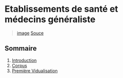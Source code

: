 # Etablissements de santé et médecins généraliste 
 
>[image](https://www.usine-digitale.fr/mediatheque/2/9/0/001212092_896x598_c.jpg)
>[Souce](https://www.google.com/search?client=firefox-b-d&sca_esv=237b9e3607b773e7&sxsrf=ACQVn098UFseV4LSRtwN5bMNw6PUXP_vTg:1706712982100&q=sant%C3%A9&tbm=isch&source=lnms&sa=X&ved=2ahUKEwiLgKCo8YeEAxVfVqQEHaBmB5MQ0pQJegQIDRAB&biw=1280&bih=559&dpr=1.5#imgrc=-mOlzfbM1jV-VM)

## Sommaire
1. [Introduction](#intro)
2. [Corpus](#jeudedonnees)
3. [Première Vidualisation](#visualisation)

<div class="flourish-embed flourish-hierarchy" data-src="visualisation/16644482"><script src="https://public.flourish.studio/resources/embed.js"></script></div>
